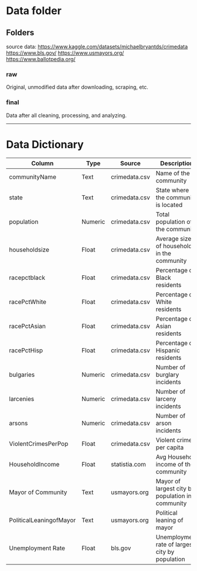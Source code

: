 # Data folder

## Folders

source data:
https://www.kaggle.com/datasets/michaelbryantds/crimedata
https://www.bls.gov/ 
https://www.usmayors.org/ 
https://www.ballotpedia.org/ 


### raw

Original, unmodified data after downloading, scraping, etc. 

### final

Data after all cleaning, processing, and analyzing.

---

# Data Dictionary

| **Column**                 | **Type**    | **Source**         | **Description**                                       |
|----------------------------|-------------|--------------------|-----------------------------------------------------|
| communityName              | Text        | crimedata.csv      | Name of the community                               |
| state                      | Text        | crimedata.csv      | State where the community is located                |
| population                 | Numeric     | crimedata.csv      | Total population of the community                   |
| householdsize              | Float       | crimedata.csv      | Average size of households in the community         |
| racepctblack               | Float       | crimedata.csv      | Percentage of Black residents                       |
| racePctWhite               | Float       | crimedata.csv      | Percentage of White residents                       |
| racePctAsian               | Float       | crimedata.csv      | Percentage of Asian residents                       |
| racePctHisp                | Float       | crimedata.csv      | Percentage of Hispanic residents                    |
| bulgaries                  | Numeric     | crimedata.csv      | Number of burglary incidents                        |
| larcenies                  | Numeric     | crimedata.csv      | Number of larceny incidents                         |
| arsons                     | Numeric     | crimedata.csv      | Number of arson incidents                           |
| ViolentCrimesPerPop        | Float       | crimedata.csv      | Violent crimes per capita                           |
| HouseholdIncome            | Float       | statistia.com      | Avg Household income of the community               |
| Mayor of Community         | Text        | usmayors.org       | Mayor of largest city by population in community    |
| PoliticalLeaningofMayor    | Text        | usmayors.org       | Political leaning of mayor                          |
| Unemployment Rate          | Float       | bls.gov            | Unemployment rate of largest city by population     |
